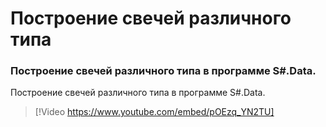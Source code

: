 # Построение свечей различного типа

### Построение свечей различного типа в программе S\#.Data.

Построение свечей различного типа в программе S\#.Data.

> [!Video https://www.youtube.com/embed/pOEzq_YN2TU]
